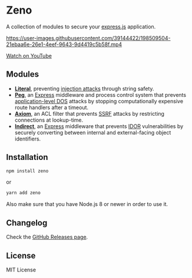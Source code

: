 # Zeno

A collection of modules to secure your [express.js](https://github.com/visionmedia/express) application.

https://user-images.githubusercontent.com/39144422/198509504-21ebaa6e-26e1-4eef-9643-9d4419c5b58f.mp4

[Watch on YouTube](https://www.youtube.com/watch?v=zPScLYLaZ4s)

## Modules

- [**Literal**](./modules/Literal/), preventing [injection attacks](https://www.acunetix.com/blog/articles/injection-attacks/) through string safety.
- [**Peg**](./modules/Peg/), an [Express](https://github.com/expressjs/express) middleware and process control system that prevents [application-level DOS](https://www.invicti.com/blog/web-security/application-level-denial-service-guide/) attacks by stopping computationally expensive route handlers after a timeout.
- [**Axiom**](./modules/Axiom/), an ACL filter that prevents [SSRF](https://portswigger.net/web-security/ssrf) attacks by restricting connections at lookup-time.
- [**Indirect**](./modules/Indirect/), an [Express](https://github.com/expressjs/express) middleware that prevents [IDOR](https://portswigger.net/web-security/access-control/idor) vulnerabilities by securely converting between internal and external-facing object identifiers.

## Installation

```bash
npm install zeno
```

or

```bash
yarn add zeno
```

Also make sure that you have Node.js 8 or newer in order to use it.

## Changelog

Check the [GitHub Releases page](https://github.com/sebasyii/zeno/releases).

## License

MIT License
